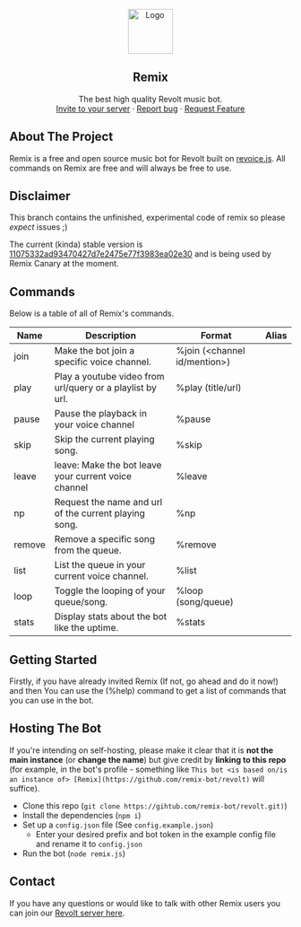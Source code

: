 <p align="center">
    <a href="https://github.com/remix-bot">
        <img src="https://i.imgur.com/dt5Ppu6.jpg" alt="Logo" width="80" height="80">
      </a>
    <h2 align="center">Remix</h2>
    <p align="center">
    The best high quality Revolt music bot.
        <br>
        <a href="https://app.revolt.chat/bot/01FVB28WQ9JHMWK8K7RD0F0VCW">Invite to your server</a>
        ·
        <a href="https://app.revolt.chat/invite/qvJEsmPt">Report bug</a>
        ·
        <a href="https://app.revolt.chat/invite/qvJEsmPt"> Request Feature</a>
    <a/>


## About The Project

Remix is a free and open source music bot for Revolt built on [revoice.js](https://github.com/ShadowLp174/revoice.js). All commands on Remix are free and will always be free to use.

## Disclaimer

This branch contains the unfinished, experimental code of remix so please _expect_ issues ;)

The current (kinda) stable version is [11075332ad93470427d7e2475e77f3983ea02e30](https://github.com/remix-bot/revolt/tree/11075332ad93470427d7e2475e77f3983ea02e30) and is being used by Remix Canary at the moment.

## Commands  

Below is a table of all of Remix's commands.

| Name          | Description                                                                                                                          | Format                          | Alias        |
|------------------|--------------------------------------------------------------------------------------------------------------------------------------|---------------------------------|----------------|
| join         | Make the bot join a specific voice channel.                                                   | %join (<channel id/mention>) |
| play         | Play a youtube video from url/query or a playlist by url.                                | %play (title/url)    |               |
| pause         | Pause the playback in your voice channel                                              | %pause    |               |
| skip         | Skip the current playing song.                            | %skip     |               |
| leave         | leave: Make the bot leave your current voice channel                                                         | %leave    |               |
| np         | Request the name and url of the current playing song.                                              | %np    |               |
| remove        | Remove a specific song from the queue. | %remove ||
| list| List the queue in your current voice channel. | %list||
| loop| Toggle the looping of your queue/song. | %loop (song/queue)| |
| stats| Display stats about the bot like the uptime. | %stats||

## Getting Started

Firstly, if you have already invited Remix (If not, go ahead and do it now!) and then You can use the (%help) command to get a list of commands that you can use in the bot.

## Hosting The Bot

If you're intending on self-hosting, please make it clear that it is **not the main instance** (or **change the name**) but give credit by **linking to this repo** (for example, in the bot's profile - something like `This bot <is based on/is an instance of> [Remix](https://github.com/remix-bot/revolt)` will suffice).

-   Clone this repo (`git clone https://gihtub.com/remix-bot/revolt.git)`)
-   Install the dependencies (`npm i`)
-   Set up a `config.json` file (See `config.example.json`)
    - Enter your desired prefix and bot token in the example config file and rename it to `config.json`
-   Run the bot (`node remix.js`)

## Contact

If you have any questions or would like to talk with other Remix users you can join our <a href="https://app.revolt.chat/invite/qvJEsmPt"> Revolt server here</a>.
